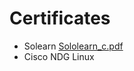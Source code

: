# Certificates

   * Solearn [Sololearn_c.pdf](https://github.com/Ambikass/M1_StudentRecordSystem_App/files/8011023/Sololearn_c.pdf)
   * Cisco NDG Linux
   
